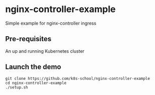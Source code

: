 # nginx-controller-example
Simple example for nginx-controller ingress

## Pre-requisites

An up and running Kubernetes cluster

## Launch the demo

```
git clone https://github.com/k8s-school/nginx-controller-example
cd nginx-controller-example
./setup.sh
```